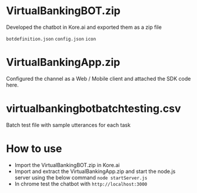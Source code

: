 # VirtualBankingBOT.zip
Developed the chatbot in Kore.ai and exported them as a zip file

```botdefinition.json```
```config.json```
```icon```

# VirtualBankingApp.zip
Configured the channel as a Web / Mobile client and attached the SDK code here.

# virtualbankingbotbatchtesting.csv
Batch test file with sample utterances for each task

# How to use
- Import the VirtualBankingBOT.zip in Kore.ai
- Import and extract the VirtualBankingApp.zip and start the node.js server using the below command
```node startServer.js```
- In chrome test the chatbot with ```http://localhost:3000```
